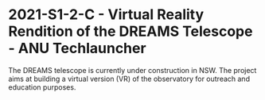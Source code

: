 # 2021-S1-2-C - Virtual Reality Rendition of the DREAMS Telescope - ANU Techlauncher

The DREAMS telescope is currently under construction in NSW. The project aims at building a virtual version (VR) of the observatory for outreach and education purposes.